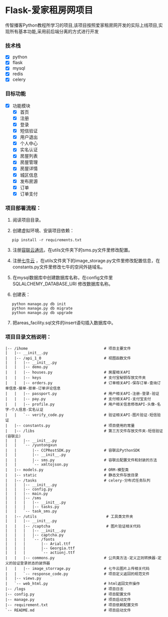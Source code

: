 # Flask-爱家租房网项目

传智播客Python教程所学习的项目,该项目按照爱家租房网开发的实际上线项目,实现所有基本功能,采用前后端分离的方式进行开发

### 技术栈
- [x] python
- [x] flask
- [x] mysql
- [x] redis
- [x] celery

### 目标功能
- [x] 功能模块
    - [x] 首页
    - [x] 注册
    - [x] 登录
    - [x] 短信验证
    - [x] 用户退出
    - [x] 个人中心
    - [x] 实名认证
    - [x] 房屋列表
    - [x] 房屋管理
    - [x] 房屋详情
    - [x] 城区信息
    - [x] 发布房源
    - [x] 订单
    - [x] 订单支付

### 项目部署流程：

1. 阅读项目目录。

2. 创建虚拟环境、安装项目依赖：
```
   pip install -r requirements.txt
```
3. 注册[容联云通讯](www.yuntongxun.com)，在utils文件夹下的sms.py文件里修改配置。

4. 注册[七牛云](www.qiniu.com) ，在utils文件夹下的image_storage.py文件里修改配置信息，在constants.py文件里修改七牛的空间外链域名。

5. 在mysql数据库中创建数据库名称，在config文件里 SQLALCHEMY_DATABASE_URI 修改数据库名称。

6. 创建表：
```
   python manage.py db init
   python manage.py db migrate
   python manage.py db upgrade
```
7. 把areas_facility.sql文件的insert语句插入数据库中。



### 项目目录文档说明：
```
|-- /ihome                                  # 项目主要文件
|   |-- __init__.py
|   |-- /api_1_0                            # 视图函数文件
|   |   |-- __init__.py                     
|   |   |-- demo.py
|   |   |-- houses.py                       # 房屋相关API
|   |   |-- keys                            # 支付宝秘钥存放文件夹
|   |   |-- orders.py                       # 订单相关API-保存订单-查询订单信息-接单-拒单-订单评论信息
|   |   |-- passport.py                     # 用户相关API-注册-登录-验证
|   |   |-- pay.py                          # 支付相关API-支付宝支付
|   |   |-- profile.py                      # 用户相关信息修改API-头像-名字-个人信息-实名认证
|   |   `-- verify_code.py                  # 验证相关API-图片验证-短信验证
|   |-- constants.py                        # 项目使用的常量
|   |-- /libs                               # 第三方文件存放文件夹-短信验证(容联云)
|   |   |-- __init__.py
|   |   `-- /yuntongxun
|   |       |-- CCPRestSDK.py               # 容联云PythonSDK
|   |       |-- __init__.py 
|   |       |-- sms.py                      # 容联云配置文件和封装的方法
|   |       `-- xmltojson.py
|   |-- models.py                           # ORM-模型类
|   |-- static                              # 静态文件存放目录
|   |-- /tasks                              # celery-分布式任务队列
|   |   |-- __init__.py
|   |   |-- config.py
|   |   |-- main.py
|   |   |-- /sms
|   |   |   |-- __init__.py
|   |   |   |-- tasks.py
|   |   `-- task_sms.py
|   |-- /utils                               # 工具类文件夹
|   |   |-- __init__.py
|   |   |-- /captcha                         # 图片验证相关代码
|   |   |   |-- __init__.py
|   |   |   |-- captcha.py
|   |   |   `-- /fonts
|   |   |       |-- Arial.ttf
|   |   |       |-- Georgia.ttf
|   |   |       `-- actionj.ttf
|   |   |-- commons.py                      # 公共类方法-定义正则转换器-定义的验证登录状态的装饰器
|   |   |-- image_storrage.py               # 七牛云图片上传相关代码
|   |   `-- response_code.py                # 项目定义返回的规范文件
|   |-- views.py                            
|   `-- web_html.py                         # html返回文件操作
|-- /logs                                   # 项目日志
|-- config.py                               # 项目配置文件
|-- manage.py                               # 项目启动文件
|-- requirement.txt                         # 项目依赖配置文件
`-- README.md                               # 项目启动文件
```
